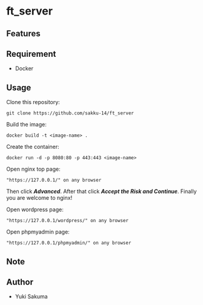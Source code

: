 # ft_server

## Features


## Requirement
- Docker

## Usage
Clone this repository:
```shell
git clone https://github.com/sakku-14/ft_server
```

Build the image:
```shell
docker build -t <image-name> .
```

Create the container:
```shell
docker run -d -p 8080:80 -p 443:443 <image-name>
```

Open nginx top page:
```
"https://127.0.0.1/" on any browser
```
Then click ***Advanced***. After that click ***Accept the Risk and Continue***. Finally you are welcome to nginx!

Open wordpress page:
```
"https://127.0.0.1/wordpress/" on any browser
```

Open phpmyadmin page:
```
"https://127.0.0.1/phpmyadmin/" on any browser
```

## Note

## Author
- Yuki Sakuma
